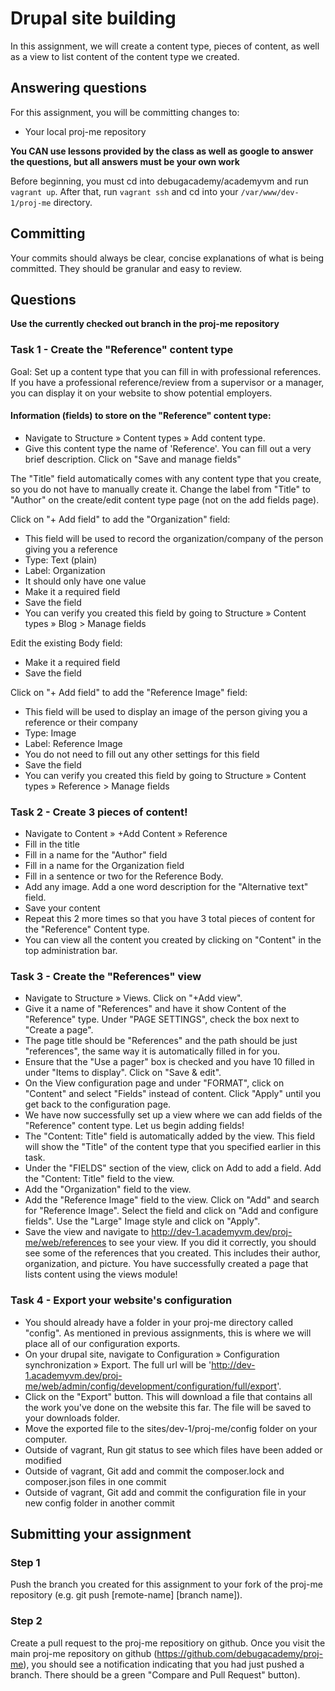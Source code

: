 # Drupal site building
In this assignment, we will create a content type, pieces of content, as well as a view to list content of the content type we created.

## Answering questions
For this assignment, you will be committing changes to:  
- Your local proj-me repository

**You CAN use lessons provided by the class as well as google to answer the questions, but all answers must be your own work**  

Before beginning, you must cd into debugacademy/academyvm and run ```vagrant up```. After that, run ```vagrant ssh``` and cd into your `/var/www/dev-1/proj-me` directory.

## Committing
Your commits should always be clear, concise explanations of what is being committed. They should be granular and easy to review.

## Questions
**Use the currently checked out branch in the proj-me repository**  

### Task 1 - Create the "Reference" content type
Goal: Set up a content type that you can fill in with professional references. If you have a professional reference/review from a supervisor or a manager, you can display it on your website to show potential employers.

#### Information (fields) to store on the "Reference" content type:
- Navigate to Structure » Content types » Add content type. 
- Give this content type the name of 'Reference'. You can fill out a very brief description. Click on "Save and manage fields"

The "Title" field automatically comes with any content type that you create, so you do not have to manually create it. Change the label from "Title" to "Author" on the create/edit content type page (not on the add fields page).

Click on "+ Add field" to add the "Organization" field:
- This field will be used to record the organization/company of the person giving you a reference
- Type: Text (plain)
- Label: Organization
- It should only have one value
- Make it a required field
- Save the field
- You can verify you created this field by going to Structure » Content types » Blog > Manage fields

Edit the existing Body field:
- Make it a required field
- Save the field

Click on "+ Add field" to add the "Reference Image" field:
- This field will be used to display an image of the person giving you a reference or their company
- Type: Image
- Label: Reference Image
- You do not need to fill out any other settings for this field
- Save the field
- You can verify you created this field by going to Structure » Content types » Reference > Manage fields

### Task 2 - Create 3 pieces of content!
- Navigate to Content » +Add Content » Reference
- Fill in the title
- Fill in a name for the "Author" field
- Fill in a name for the Organization field
- Fill in a sentence or two for the Reference Body. 
- Add any image. Add a one word description for the "Alternative text" field.
- Save your content
- Repeat this 2 more times so that you have 3 total pieces of content for the "Reference" Content type.
- You can view all the content you created by clicking on "Content" in the top administration bar.

### Task 3 - Create the "References" view
- Navigate to Structure » Views. Click on "+Add view".
- Give it a name of "References" and have it show Content of the "Reference" type. Under "PAGE SETTINGS", check the box next to "Create a page".
- The page title should be "References" and the path should be just "references", the same way it is automatically filled in for you.
- Ensure that the "Use a pager" box is checked and you have 10 filled in under "Items to display". Click on "Save & edit".
- On the View configuration page and under "FORMAT", click on "Content" and select "Fields" instead of content. Click "Apply" until you get back to the configuration page.
- We have now successfully set up a view where we can add fields of the "Reference" content type. Let us begin adding fields!
- The "Content: Title" field is automatically added by the view. This field will show the "Title" of the content type that you specified earlier in this task.
- Under the "FIELDS" section of the view, click on Add to add a field. Add the "Content: Title" field to the view.
- Add the "Organization" field to the view.
- Add the "Reference Image" field to the view. Click on "Add" and search for "Reference Image". Select the field and click on "Add and configure fields". Use the "Large" Image style and click on "Apply".
- Save the view and navigate to http://dev-1.academyvm.dev/proj-me/web/references to see your view. If you did it correctly, you should see some of the references that you created. This includes their author, organization, and picture. You have successfully created a page that lists content using the views module!

### Task 4 - Export your website's configuration
- You should already have a folder in your proj-me directory called "config". As mentioned in previous assignments, this is where we will place all of our configuration exports. 
- On your drupal site, navigate to Configuration » Configuration synchronization » Export. The full url will be 'http://dev-1.academyvm.dev/proj-me/web/admin/config/development/configuration/full/export'.
- Click on the "Export" button. This will download a file that contains all the work you've done on the website this far. The file will be saved to your downloads folder. 
- Move the exported file to the sites/dev-1/proj-me/config folder on your computer.
- Outside of vagrant, Run git status to see which files have been added or modified
- Outside of vagrant, Git add and commit the composer.lock and composer.json files in one commit
- Outside of vagrant, Git add and commit the configuration file in your new config folder in another commit

## Submitting your assignment

### Step 1
Push the branch you created for this assignment to your fork of the proj-me repository (e.g. git push [remote-name] [branch name]).

### Step 2
Create a pull request to the proj-me repositiory on github. Once you visit the main proj-me repository on github (https://github.com/debugacademy/proj-me), you should see a notification indicating that you had just pushed a branch. There should be a green "Compare and Pull Request" button).
